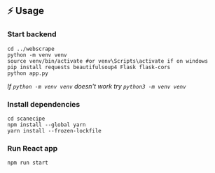 ## ⚡ Usage

### Start backend
```shell
cd ../webscrape
python -m venv venv
source venv/bin/activate #or venv\Scripts\activate if on windows
pip install requests beautifulsoup4 Flask flask-cors
python app.py
```
*If `python -m venv venv` doesn't work try `python3 -m venv venv`*

### Install dependencies
```shell
cd scanecipe
npm install --global yarn
yarn install --frozen-lockfile
```

### Run React app
```shell
npm run start
```

